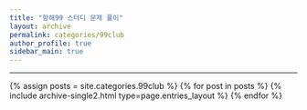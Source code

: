```yaml
---
title: "항해99 스터디 문제 풀이"
layout: archive
permalink: categories/99club
author_profile: true
sidebar_main: true
---
```


<!-- 공백이 포함되어 있는 카테고리 이름의 경우 site.categories.['a b c'] 이런식으로! -->

***

<!-- [![Readme Card](https://github-readme-stats.vercel.app/api/pin/?username=ansohxxn&repo=coding-test)](https://github.com/ansohxxn/coding-test) -->

{% assign posts = site.categories.99club %}
{% for post in posts %} {% include archive-single2.html type=page.entries_layout %} {% endfor %}